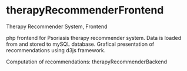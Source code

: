 # therapyRecommenderFrontend
Therapy Recommender System, Frontend

php frontend for Psoriasis therapy recommender system. Data is loaded from and stored to mySQL database. Grafical presentation of recommendations using d3js framework.

Computation of recommendations: therapyRecommenderBackend
